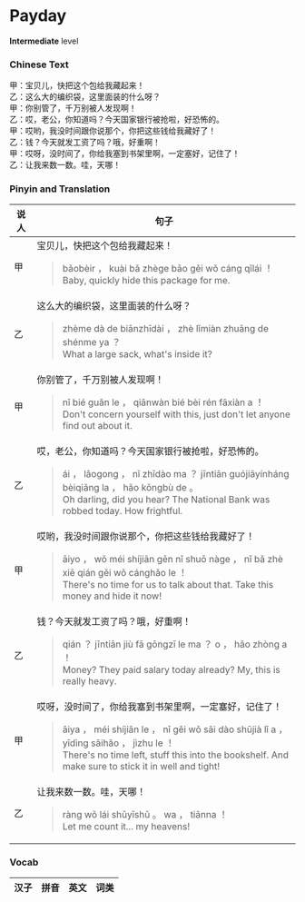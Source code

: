 # Payday
**Intermediate** level
### Chinese Text
甲：宝贝儿，快把这个包给我藏起来！<br />乙：这么大的编织袋，这里面装的什么呀？<br />甲：你别管了，千万别被人发现啊！<br />乙：哎，老公，你知道吗？今天国家银行被抢啦，好恐怖的。<br />甲：哎哟，我没时间跟你说那个，你把这些钱给我藏好了！<br />乙：钱？今天就发工资了吗？哦，好重啊！<br />甲：哎呀，没时间了，你给我塞到书架里啊，一定塞好，记住了！<br />乙：让我来数一数。哇，天哪！

### Pinyin and Translation
|说人|句子|
|----|----|
|甲|宝贝儿，快把这个包给我藏起来！<blockquote>bǎobèir ， kuài bǎ zhège bāo gěi wǒ cáng qǐlái ！<br />Baby, quickly hide this package for me.</blockquote>|
|乙|这么大的编织袋，这里面装的什么呀？<blockquote>zhème dà de biānzhīdài ， zhè lǐmiàn zhuāng de shénme ya ？<br />What a large sack, what's inside it?</blockquote>|
|甲|你别管了，千万别被人发现啊！<blockquote>nǐ bié guǎn le ， qiānwàn bié bèi rén fāxiàn a ！<br />Don't concern yourself with this, just don't let anyone find out about it.</blockquote>|
|乙|哎，老公，你知道吗？今天国家银行被抢啦，好恐怖的。<blockquote>ái ， lǎogong ， nǐ zhīdào ma ？ jīntiān guójiāyínháng bèiqiǎng la ， hǎo kǒngbù de 。<br />Oh darling, did you hear? The National Bank was robbed today. How frightful.</blockquote>|
|甲|哎哟，我没时间跟你说那个，你把这些钱给我藏好了！<blockquote>āiyo ， wǒ méi shíjiān gēn nǐ shuō nàge ， nǐ bǎ zhè xiē qián gěi wǒ cánghǎo le ！<br />There's no time for us to talk about that. Take this money and hide it now!</blockquote>|
|乙|钱？今天就发工资了吗？哦，好重啊！<blockquote>qián ？ jīntiān jiù fā gōngzī le ma ？ o ， hǎo zhòng a ！<br />Money? They paid salary today already? My, this is really heavy.</blockquote>|
|甲|哎呀，没时间了，你给我塞到书架里啊，一定塞好，记住了！<blockquote>āiya ， méi shíjiān le ， nǐ gěi wǒ sāi dào shūjià lǐ a ， yīdìng sāihǎo ， jìzhu le ！<br />There's no time left, stuff this into the bookshelf. And make sure to stick it in well and tight!</blockquote>|
|乙|让我来数一数。哇，天哪！<blockquote>ràng wǒ lái shǔyīshǔ 。 wa ， tiānna ！<br />Let me count it... my heavens!</blockquote>|
### Vocab
|汉子|拼音|英文|词类|
|----|----|----|----|